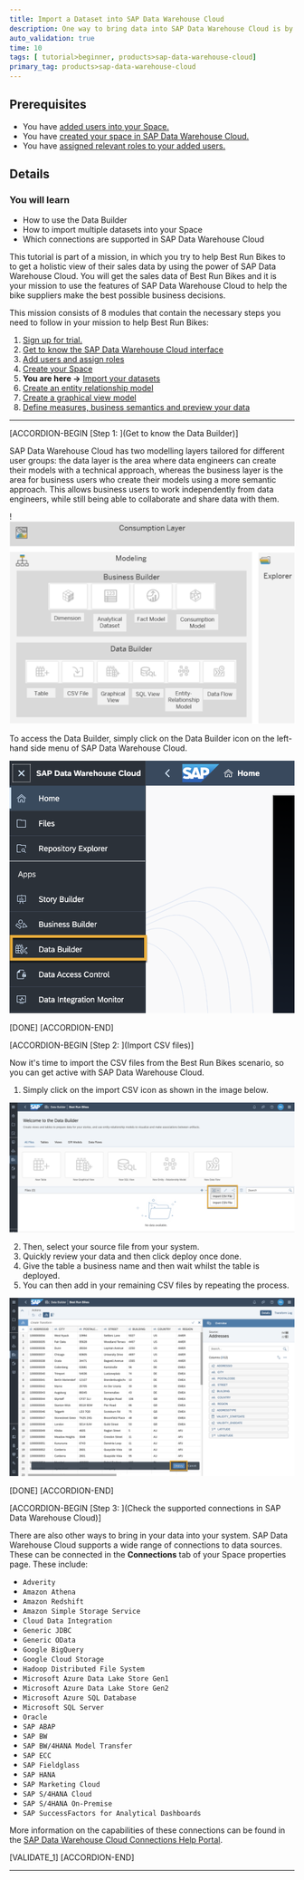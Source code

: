 ```yaml
---
title: Import a Dataset into SAP Data Warehouse Cloud
description: One way to bring data into SAP Data Warehouse Cloud is by importing flat files. A flat file is a file that does not contain links to other files or is a non-relational database. It stands on its own, for instance, like a single text-only file. The most common flat files are .txt and .csv files.
auto_validation: true
time: 10
tags: [ tutorial>beginner, products>sap-data-warehouse-cloud]
primary_tag: products>sap-data-warehouse-cloud
---
```


## Prerequisites
- You have [added users into your Space.](data-warehouse-cloud-3-add-users)
- You have [created your space in SAP Data Warehouse Cloud.](data-warehouse-cloud-4-spaces)
- You have [assigned relevant roles to your added users.](data-warehouse-cloud-3-add-users)

## Details
### You will learn
  - How to use the Data Builder
  - How to import multiple datasets into your Space
  - Which connections are supported in SAP Data Warehouse Cloud

  This tutorial is part of a mission, in which you try to help Best Run Bikes to to get a holistic view of their sales data by using the power of SAP Data Warehouse Cloud. You will get the sales data of Best Run Bikes and it is your mission to use the features of SAP Data Warehouse Cloud to help the bike suppliers make the best possible business decisions.

  This mission consists of 8 modules that contain the necessary steps you need to follow in your mission to help Best Run Bikes:

  1. [Sign up for trial.](data-warehouse-cloud-1-begin-trial)
  2. [Get to know the SAP Data Warehouse Cloud interface](data-warehouse-cloud-2-interface)
  3. [Add users and assign roles](data-warehouse-cloud-3-add-users)
  4. [Create your Space](data-warehouse-cloud-4-spaces)
  5. **You are here ->** [Import your datasets](data-warehouse-cloud-5-import-dataset)
  6. [Create an entity relationship model](data-warehouse-cloud-6-entityrelationship-model)
  7. [Create a graphical view model](data-warehouse-cloud-7-graphicalview)
  8. [Define measures, business semantics and preview your data](data-warehouse-cloud-8-define-measures)

---

[ACCORDION-BEGIN [Step 1: ](Get to know the Data Builder)]

SAP Data Warehouse Cloud has two modelling layers tailored for different user groups: the data layer is the area where data engineers can create their models with a technical approach, whereas the business layer is the area for business users who create their models using a more semantic approach. This allows business users to work independently from data engineers, while still being able to collaborate and share data with them.

!![Data Modeling Overview](T05-Picture1.png)

To access the Data Builder, simply click on the Data Builder icon on the left-hand side menu of SAP Data Warehouse Cloud.

![Data Builder Icon](T05-Picture2.png)

[DONE]
[ACCORDION-END]

[ACCORDION-BEGIN [Step 2: ](Import CSV files)]

Now it's time to import the CSV files from the Best Run Bikes scenario, so you can get active with SAP Data Warehouse Cloud.

1.	Simply click on the import CSV icon as shown in the image below.

![Data Builder Import Icon](T05-Picture3.png)

2.	Then, select your source file from your system.
3.	Quickly review your data and then click deploy once done.
4.	Give the table a business name and then wait whilst the table is deployed.
5.	You can then add in your remaining CSV files by repeating the process.

![Deploy CSV](T05-Picture4.png)

[DONE]
[ACCORDION-END]


[ACCORDION-BEGIN [Step 3: ](Check the supported connections in SAP Data Warehouse Cloud)]

There are also other ways to bring in your data into your system. SAP Data Warehouse Cloud supports a wide range of connections to data sources. These can be connected in the **Connections** tab of your Space properties page. These include:

- `Adverity`
- `Amazon Athena`
- `Amazon Redshift`
- `Amazon Simple Storage Service`
- `Cloud Data Integration`
- `Generic JDBC`
- `Generic OData`
- `Google BigQuery`
- `Google Cloud Storage`
- `Hadoop Distributed File System`
- `Microsoft Azure Data Lake Store Gen1`
- `Microsoft Azure Data Lake Store Gen2`
- `Microsoft Azure SQL Database`
- `Microsoft SQL Server`
- `Oracle`
- `SAP ABAP`
- `SAP BW`
- `SAP BW/4HANA Model Transfer`
- `SAP ECC`
- `SAP Fieldglass`
- `SAP HANA`
- `SAP Marketing Cloud`
- `SAP S/4HANA Cloud`
- `SAP S/4HANA On-Premise`
- `SAP SuccessFactors for Analytical Dashboards`

More information on the capabilities of these connections can be found in the [SAP Data Warehouse Cloud Connections Help Portal](https://help.sap.com/viewer/9f804b8efa8043539289f42f372c4862/cloud/en-US/eb85e157ab654152bd68a8714036e463.html).


[VALIDATE_1]
[ACCORDION-END]

---

